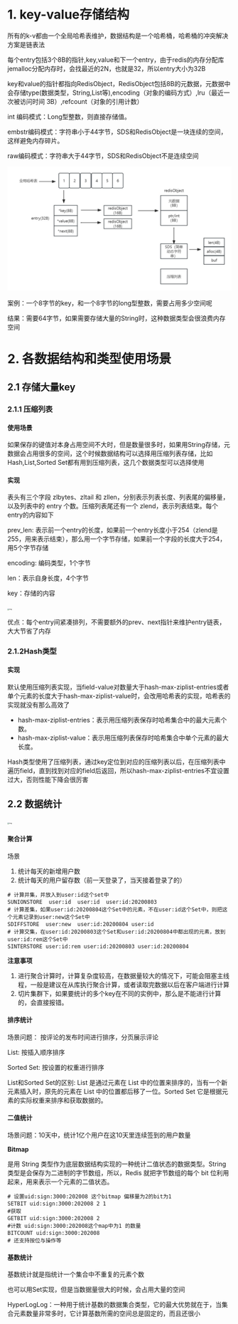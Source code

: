 # 1. key-value存储结构

所有的k-v都由一个全局哈希表维护，数据结构是一个哈希桶，哈希桶的冲突解决方案是链表法

每个entry包括3个8B的指针,key,value和下一个entry，由于redis的内存分配库jemalloc分配内存时，会找最近的2N，也就是32，所以entry大小为32B

key和value的指针都指向RedisObject，RedisObject包括8B的元数据，元数据中会存储type(数据类型，String,List等),encoding（对象的编码方式）,lru（最近一次被访问时间 3B）,refcount（对象的引用计数）

int 编码模式：Long型整数，则直接存储值。

embstr编码模式：字符串小于44字节，SDS和RedisObject是一块连续的空间，这样避免内存碎片。

raw编码模式：字符串大于44字节，SDS和RedisObject不是连续空间

![未命名文件](https://raw.githubusercontent.com/Lukerf/Java-Docs/master/image/未命名文件.jpg)

案例：一个8字节的key，和一个8字节的long型整数，需要占用多少空间呢

结果：需要64字节，如果需要存储大量的String时，这种数据类型会很浪费内存空间

# 2. 各数据结构和类型使用场景

## 2.1  存储大量key 



### 2.1.1 压缩列表

#### 使用场景

如果保存的键值对本身占用空间不大时，但是数量很多时，如果用String存储，元数据会占用很多的空间，这个时候数据结构可以选择用压缩列表存储，比如Hash,List,Sorted Set都有用到压缩列表，这几个数据类型可以选择使用

#### 实现

表头有三个字段 zlbytes、zltail 和 zllen，分别表示列表长度、列表尾的偏移量，以及列表中的 entry 个数。压缩列表尾还有一个 zlend，表示列表结束。每个entry的内容如下

prev_len: 表示前一个entry的长度，如果前一个entry长度小于254（zlend是255，用来表示结束），那么用一个字节存储，如果前一个字段的长度大于254，用5个字节存储

encoding: 编码类型，1个字节

len：表示自身长度，4个字节

key：存储的内容

<img src="https://static001.geekbang.org/resource/image/f6/9f/f6d4df5f7d6e80de29e2c6446b02429f.jpg?wh=3457*972" alt="img" style="zoom:25%;" />

优点：每个entry间紧凑排列，不需要额外的prev、next指针来维护entry链表，大大节省了内存



### 2.1.2Hash类型

#### 实现

默认使用压缩列表实现，当field-value对数量大于hash-max-ziplist-entries或者单个元素的长度大于hash-max-ziplist-value时，会改用哈希表的实现，哈希表的实现就没有那么高效了

- hash-max-ziplist-entries：表示用压缩列表保存时哈希集合中的最大元素个数。
- hash-max-ziplist-value：表示用压缩列表保存时哈希集合中单个元素的最大长度。



Hash类型使用了压缩列表，通过key定位到对应的压缩列表以后，在压缩列表中遍历field，直到找到对应的field后返回，所以hash-max-ziplist-entries不宜设置过大，否则性能下降会很厉害

## 2.2 数据统计

<img src="https://static001.geekbang.org/resource/image/c0/6e/c0bb35d0d91a62ef4ca1bd939a9b136e.jpg?wh=2866*1739" alt="img" style="zoom:25%;" />

#### 聚合计算

场景

1. 统计每天的新增用户数
2. 统计每天的用户留存数（前一天登录了，当天接着登录了的）

```
# 计算并集，并放入到user:id这个set中
SUNIONSTORE  user:id  user:id  user:id:20200803 
# 计算差集，如果user:id:20200804这个Set中的元素，不在user:id这个Set中，则把这个元素记录到user:new这个Set中
SDIFFSTORE  user:new  user:id:20200804 user:id  
# 计算交集，在user:id:20200803这个Set和user:id:20200804中都出现的元素，放到user:id:rem这个Set中
SINTERSTORE user:id:rem user:id:20200803 user:id:20200804
```

**注意事项**

1. 进行聚合计算时，计算复杂度较高，在数据量较大的情况下，可能会阻塞主线程，一般是建议在从库执行聚合计算，或者读取完数据以后在客户端进行计算
2. 切片集群下，如果要统计的多个key在不同的实例中，那么是不能进行计算的，会直接报错。

#### 排序统计

场景问题： 按评论的发布时间进行排序，分页展示评论

List: 按插入顺序排序

Sorted Set: 按设置的权重进行排序

List和Sorted Set的区别: List 是通过元素在 List 中的位置来排序的，当有一个新元素插入时，原先的元素在 List 中的位置都后移了一位。Sorted Set 它是根据元素的实际权重来排序和获取数据的。

#### 二值统计

场景问题：10天中，统计1亿个用户在这10天里连续签到的用户数量

**Bitmap**

是用 String 类型作为底层数据结构实现的一种统计二值状态的数据类型。String 类型是会保存为二进制的字节数组，所以，Redis 就把字节数组的每个 bit 位利用起来，用来表示一个元素的二值状态。

```
# 设置uid:sign:3000:202008 这个bitmap 偏移量为2的bit为1
SETBIT uid:sign:3000:202008 2 1  
#获取
GETBIT uid:sign:3000:202008 2 
#计数 uid:sign:3000:202008这个map中为1 的数量
BITCOUNT uid:sign:3000:202008
# 还支持按位与操作等
```

#### 基数统计

基数统计就是指统计一个集合中不重复的元素个数

也可以用Set实现，但是当数据量很大的时候，会占用大量的空间

HyperLogLog：一种用于统计基数的数据集合类型，它的最大优势就在于，当集合元素数量非常多时，它计算基数所需的空间总是固定的，而且还很小
